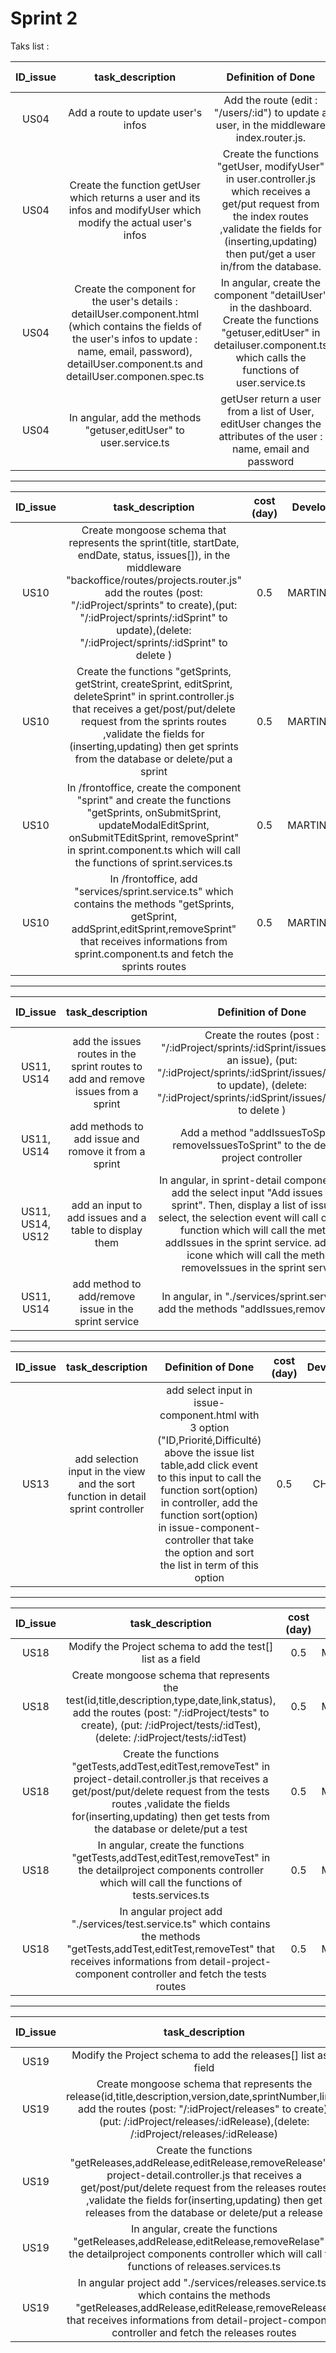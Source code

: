 # Sprint 2

Taks list :

| ID_issue | task_description | Definition of Done | cost (day) | Developer | Status | 
| :-: | :-: | :-: | :-: | :-: | :-: |
| US04 | Add a route to update user's infos | Add the route (edit : "/users/:id") to update a user, in the middleware index.router.js. | 0.5 | BOUYSSOU | TODO |
| US04 | Create the function getUser which returns a user and its infos and modifyUser which modify the actual user's infos | Create the functions "getUser, modifyUser" in user.controller.js which receives a get/put request from the index routes ,validate the fields for (inserting,updating) then put/get a user in/from the database. | 0.5 | BOUYSSOU |TODO |
| US04 | Create the component for the user's details : detailUser.component.html (which contains the fields of the user's infos to update : name, email, password), detailUser.component.ts and detailUser.componen.spec.ts | In angular, create the component "detailUser" in the dashboard. Create the functions "getuser,editUser" in detailuser.component.ts which calls the functions of user.service.ts | 0.5 | BOUYSSOU | TODO |
| US04 | In angular, add the methods "getuser,editUser" to user.service.ts | getUser return a user from a list of User, editUser changes the attributes of the user : name, email and password | 0.5 | BOUYSSOU | TODO |

----------------------------------------------------------------------------------------------------------------------

| ID_issue | task_description | cost (day) | Developer | Definition of Done |  Status |
| :-: | :-: | :-: | :-: | :-: | :-: |
| US10 | Create mongoose schema that represents the sprint(title, startDate, endDate, status, issues[]), in the middleware "backoffice/routes/projects.router.js" add the routes (post: "/:idProject/sprints" to create),(put: "/:idProject/sprints/:idSprint" to update),(delete: "/:idProject/sprints/:idSprint" to delete ) | 0.5 | MARTINEAU | | DONE |
| US10 | Create the functions "getSprints, getStrint, createSprint, editSprint, deleteSprint" in sprint.controller.js that receives a get/post/put/delete request from the sprints routes ,validate the fields for (inserting,updating) then get sprints from the database or delete/put a sprint | 0.5 | MARTINEAU | | DONE |  
| US10 | In /frontoffice, create the component "sprint" and create the functions "getSprints, onSubmitSprint, updateModalEditSprint, onSubmitTEditSprint, removeSprint" in sprint.component.ts which will call the functions of sprint.services.ts | 0.5 | MARTINEAU | | DONE |  
| US10 | In /frontoffice, add "services/sprint.service.ts" which contains the methods "getSprints, getSprint, addSprint,editSprint,removeSprint" that receives informations from sprint.component.ts and fetch the sprints routes | 0.5 | MARTINEAU | | DONE | 

----------------------------------------------------------------------------------------------------------------------

| ID_issue | task_description | Definition of Done | cost (day) | Developer | Status |
| :-: | :-: | :-: | :-: | :-: | :-: |
| US11, US14 | add the issues routes in the sprint routes to add and remove issues from a sprint | Create the routes (post : "/:idProject/sprints/:idSprint/issues" to add an issue), (put: "/:idProject/sprints/:idSprint/issues/:idIssue" to update), (delete: "/:idProject/sprints/:idSprint/issues/:idIssue" to delete )| 0.5 | CHERIFI | DONE | 
| US11, US14 | add methods to add issue and romove it from a sprint | Add a method "addIssuesToSprint, removeIssuesToSprint" to the details-project controller| 0.5 | CHERIFI | DONE | 
| US11, US14, US12 | add an input to add issues and a table to display them | In angular, in sprint-detail component view, add the select input  "Add issues to the sprint". Then, display a list of issues to select, the selection event will call onSubmit function which will call the method addIssues in the sprint service. add trash icone which will call the method removeIssues in the sprint service | 0.5 | CHERIFI | DONE | 
| US11, US14 | add method to add/remove issue in the sprint service | In angular, in "./services/sprint.service.ts", add the methods "addIssues,removeIssues"| 0.5 | CHERIFI | DONE | 

----------------------------------------------------------------------------------------------------------------------

| ID_issue | task_description |  Definition of Done | cost (day) | Developer | Status |
| :-: | :-: | :-: | :-: | :-: | :-: |
| US13 | add selection input in the view and the sort function in detail sprint controller| add select input in issue-component.html with 3 option ("ID,Priorité,Difficulté) above the issue list table,add click event to this input to call the function sort(option) in controller, add the function sort(option) in issue-component-controller that take the option and sort the list in term of this option | 0.5  | CHERIFI | DONE | 

----------------------------------------------------------------------------------------------------------------------

| ID_issue | task_description | cost (day) | Developer |  Definition of Done | Status |
| :-: | :-: | :-: | :-: | :-: | :-: |
| US18 | Modify the Project schema to add the test[] list as a field | 0.5 | MARTINEAU | | DONE | 
| US18 | Create mongoose schema that represents the test(id,title,description,type,date,link,status), add the routes (post: "/:idProject/tests" to create), (put: /:idProject/tests/:idTest),(delete: /:idProject/tests/:idTest)| 0.5 | MARTINEAU | | DONE | 
| US18 | Create the functions "getTests,addTest,editTest,removeTest" in project-detail.controller.js that receives a get/post/put/delete request from the tests routes ,validate the fields for(inserting,updating) then get tests from the database or delete/put a test| 0.5 | MARTINEAU | | DONE | 
| US18 | In angular, create the functions "getTests,addTest,editTest,removeTest" in the detailproject components controller which will call the functions of tests.services.ts | 0.5 | MARTINEAU | | DONE | 
| US18 | In angular project add "./services/test.service.ts" which contains the methods "getTests,addTest,editTest,removeTest" that receives informations from detail-project-component controller and fetch the tests routes| 0.5 | MARITNEAU | | DONE | 
----------------------------------------------------------------------------------------------------------------------

| ID_issue | task_description | cost (day) | Developer |  Definition of Done | Status |
| :-: | :-: | :-: | :-: | :-: | :-: |
| US19 | Modify the Project schema to add the releases[] list as a field | 0.5 | | | TODO | 
| US19 | Create mongoose schema that represents the release(id,title,description,version,date,sprintNumber,link), add the routes (post: "/:idProject/releases" to create), (put: /:idProject/releases/:idRelease),(delete: /:idProject/releases/:idRelease)| 0.5 | | | TODO | 
| US19 | Create the functions "getReleases,addRelease,editRelease,removeRelease" in project-detail.controller.js that receives a get/post/put/delete request from the releases routes ,validate the fields for(inserting,updating) then get releases from the database or delete/put a release| 0.5 | | | TODO | 
| US19 | In angular, create the functions "getReleases,addRelease,editRelease,removeRelase" in the detailproject components controller which will call the functions of releases.services.ts | 0.5 | | | TODO | 
| US19 | In angular project add "./services/releases.service.ts" which contains the methods "getReleases,addRelease,editRelease,removeRelease" that receives informations from detail-project-component controller and fetch the releases routes| 0.5 | | | TODO | 
